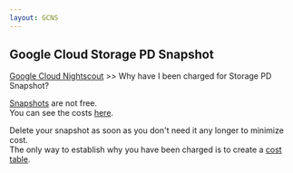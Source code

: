 ```yaml
---
layout: GCNS
---
```


## Google Cloud Storage PD Snapshot  
[Google Cloud Nightscout](./GoogleCloud.md) >> Why have I been charged for Storage PD Snapshot?  
  
[Snapshots](./Snapshots.md) are not free.  
You can see the costs [here](https://cloud.google.com/compute/pricing-announce#storage_pd_snapshot_skus).  

Delete your snapshot as soon as you don't need it any longer to minimize cost.  
The only way to establish why you have been charged is to create a [cost table](./CostTable.md).  

  
